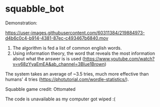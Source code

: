 # squabble_bot
Demonstration:

https://user-images.githubusercontent.com/60311384/219884973-d4b6c0c4-b914-4381-87ec-c493467b6840.mov

1. The algorithm is fed a list of common english words.
2. Using information theory, the word that reveals the most information about what the answer is is used (https://www.youtube.com/watch?v=v68zYyaEmEA&ab_channel=3Blue1Brown)

The system takes an average of ~3.5 tries, much more effective than humans' 4 tries (https://photutorial.com/wordle-statistics/).

Squabble game credit: Ottomated

The code is unavailable as my computer got wiped :(
